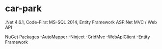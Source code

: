 # car-park

.Net 4.6.1, Code-First
MS-SQL 2014, Entity Framework
ASP.Net MVC / Web API

NuGet Packages
-AutoMapper
-Ninject
-GridMvc
-WebApiClient
-Entity Framework
